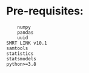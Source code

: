 # Pre-requisites:

     	numpy
       	pandas
     	uuid
	SMRT LINK v10.1
	samtools
 	statistics
   	statsmodels
  	python>=3.8


 
